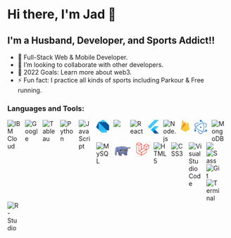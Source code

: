 # Hi there, I'm Jad 👋

## I'm a Husband, Developer, and Sports Addict!!

- 🌱 Full-Stack Web & Mobile Developer.
- 👯 I’m looking to collaborate with other developers.
- 🥅 2022 Goals: Learn more about web3.
- ⚡ Fun fact: I practice all kinds of sports including Parkour & Free running.

### Languages and Tools:

<div>
<img align="left" alt="IBM Cloud" width="30px" src="https://img.icons8.com/color/344/ibm.png" style="padding-right:10px;"/>
<img align="left" alt="Google" width="30px" src="https://img.icons8.com/clouds/344/google-logo.png" style="padding-right:10px;"/>
<img align="left" alt="Tableau" width="30px" src="https://img.icons8.com/color/344/tableau-software.png" style="padding-right:10px;"/>
<img align="left" alt="Python" width="32px" src="https://img.icons8.com/color/344/python--v1.png" style="padding-right:10px;" />
<img align="left" alt="JavaScript" width="30px" src="https://cdn.jsdelivr.net/gh/devicons/devicon/icons/javascript/javascript-original.svg" style="padding-right:10px;" />
<img align="left" alt="Dart" width="29px" src="./pics/Dart.svg" style="padding-right:10px;" />
<img align="left" style="padding-right:10px;" width="28px" src="https://cdn.jsdelivr.net/gh/devicons/devicon/icons/jquery/jquery-plain-wordmark.svg" />    
<img align="left" alt="React" width="30px" src="https://cdn.jsdelivr.net/gh/devicons/devicon/icons/react/react-original.svg" style="padding-right:10px;" />
<img align="left" alt="Flutter" width="25px" src="./pics/Flutter.svg" style="padding-right:10px;" />
<img align="left" alt="Node.js" width="30px" src="https://cdn.jsdelivr.net/gh/devicons/devicon/icons/nodejs/nodejs-original.svg" style="padding-right:10px;" />
<img align="left" alt="Firebase" width="20px" src="./pics/firebase.svg" style="padding-right:10px;" />
<img align="left" alt="Electron" width="30px" src="./pics/electron.svg" style="padding-right:10px;" />
<img align="left" alt="MongoDB" width="30px" src="https://cdn.jsdelivr.net/gh/devicons/devicon/icons/mongodb/mongodb-original.svg" style="padding-right:6px;" />
<img align="left" alt="MySQL" width="30px" src="https://cdn.jsdelivr.net/gh/devicons/devicon/icons/mysql/mysql-original.svg" style="padding-right:10px;" />
<img align="left" width="40px" src="./pics/php.svg" style="padding-right:10px;"/>
<img align="left" width="30px" src="./pics/laravel.svg" style="padding-right:10px;"/>
</div>

<br>
<br>
<br>

<div>
<img align="left" alt="HTML5" width="30px" src="https://cdn.jsdelivr.net/gh/devicons/devicon/icons/html5/html5-original.svg" style="padding-right:10px;" />
<img align="left" alt="CSS3" width="30px" src="https://cdn.jsdelivr.net/gh/devicons/devicon/icons/css3/css3-original.svg" style="padding-right:10px;" />
<img align="left" alt="Visual Studio Code" width="30px" src="https://cdn.jsdelivr.net/gh/devicons/devicon/icons/vscode/vscode-original.svg" style="padding-right:10px;" />
<img align="left" width="30px" src="https://cdn.jsdelivr.net/gh/devicons/devicon/icons/bootstrap/bootstrap-original.svg" style="padding-right:10px;"/>
<img align="left" alt="Sass" width="30px" src="https://cdn.jsdelivr.net/gh/devicons/devicon/icons/sass/sass-original.svg" style="padding-right:10px;" />
<img align="left" alt="Git" width="30px" src="https://cdn.jsdelivr.net/gh/devicons/devicon/icons/git/git-original.svg" style="padding-right:10px;" />

<img align="left" alt="Terminal" width="30px" src="https://img.icons8.com/cute-clipart/344/console.png" style="padding-right:10px;"/>
<img align="left" alt="R-Studio" width="30px" src="https://img.icons8.com/fluency/344/rstudio.png" />
</div>
